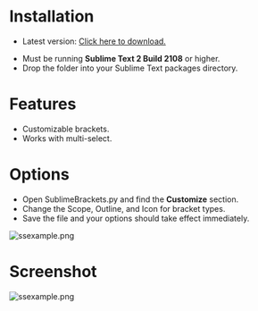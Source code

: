 # Installation
* Latest version: [Click here to download.](https://github.com/pyparadigm/SublimeBrackets/zipball/master "Click here to download lastest version.")
- Must be running **Sublime Text 2 Build 2108** or higher.
- Drop the folder into your Sublime Text packages directory.

# Features
- Customizable brackets.
- Works with multi-select.

# Options
- Open SublimeBrackets.py and find the **Customize** section.
- Change the Scope, Outline, and Icon for bracket types.
- Save the file and your options should take effect immediately.

![ssexample.png](https://github.com/pyparadigm/SublimeBrackets/raw/master/ssoptions.png)

# Screenshot
![ssexample.png](https://github.com/pyparadigm/SublimeBrackets/raw/master/ssexample.png)